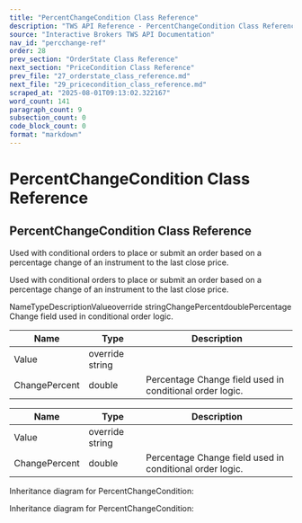 ```yaml
---
title: "PercentChangeCondition Class Reference"
description: "TWS API Reference - PercentChangeCondition Class Reference"
source: "Interactive Brokers TWS API Documentation"
nav_id: "percchange-ref"
order: 28
prev_section: "OrderState Class Reference"
next_section: "PriceCondition Class Reference"
prev_file: "27_orderstate_class_reference.md"
next_file: "29_pricecondition_class_reference.md"
scraped_at: "2025-08-01T09:13:02.322167"
word_count: 141
paragraph_count: 9
subsection_count: 0
code_block_count: 0
format: "markdown"
---
```


# PercentChangeCondition Class Reference

## PercentChangeCondition Class Reference

Used with conditional orders to place or submit an order based on a percentage change of an instrument to the last close price.

Used with conditional orders to place or submit an order based on a percentage change of an instrument to the last close price.

NameTypeDescriptionValueoverride stringChangePercentdoublePercentage Change field used in conditional order logic.

| Name | Type | Description |
| --- | --- | --- |
| Value | override string |  |
| ChangePercent | double | Percentage Change field used in conditional order logic. |

| Name | Type | Description |
| --- | --- | --- |
| Value | override string |  |
| ChangePercent | double | Percentage Change field used in conditional order logic. |

Inheritance diagram for PercentChangeCondition:

Inheritance diagram for PercentChangeCondition: